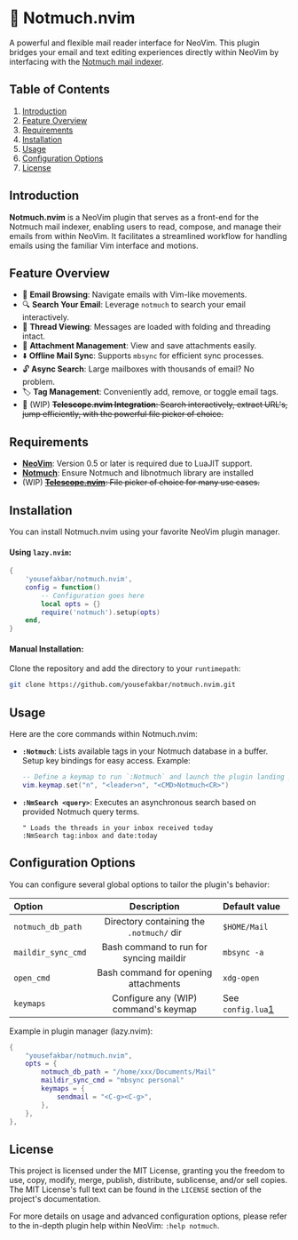 # 📨 Notmuch.nvim

A powerful and flexible mail reader interface for NeoVim. This plugin bridges
your email and text editing experiences directly within NeoVim by interfacing
with the [Notmuch mail indexer](https://notmuchmail.org).

## Table of Contents

1. [Introduction](#introduction)
2. [Feature Overview](#feature-overview)
3. [Requirements](#requirements)
4. [Installation](#installation)
5. [Usage](#usage)
6. [Configuration Options](#configuration-options)
7. [License](#license)

## Introduction

**Notmuch.nvim** is a NeoVim plugin that serves as a front-end for the Notmuch
mail indexer, enabling users to read, compose, and manage their emails from
within NeoVim. It facilitates a streamlined workflow for handling emails using
the familiar Vim interface and motions.

<!--
> [!IMPORTANT]
> This plugin requires NeoVim 0.5 or later to leverage its LuaJIT capabilities.
> You also need to have `telescope.nvim` for this plugin to work.
-->

## Feature Overview

- 📧 **Email Browsing**: Navigate emails with Vim-like movements.
- 🔍 **Search Your Email**: Leverage `notmuch` to search your email interactively.
- 🔗 **Thread Viewing**: Messages are loaded with folding and threading intact.
- 📎 **Attachment Management**: View and save attachments easily.
- ⬇️ **Offline Mail Sync**: Supports `mbsync` for efficient sync processes.
- 🔓 **Async Search**: Large mailboxes with thousands of email? No problem.
- 🏷️ **Tag Management**: Conveniently add, remove, or toggle email tags.
- 🔭 (WIP) ~~**Telescope.nvim Integration**: Search interactively, extract URL's, jump
  efficiently, with the powerful file picker of choice.~~

## Requirements

- **[NeoVim](https://github.com/neovim/neovim)**: Version 0.5 or later is
  required due to LuaJIT support.
- **[Notmuch](https://notmuchmail.org)**: Ensure Notmuch and libnotmuch library
  are installed
- (WIP) ~~**[Telescope.nvim](https://github.com/nvim-telescope/telescope.nvim)**: File
  picker of choice for many use cases.~~

## Installation

You can install Notmuch.nvim using your favorite NeoVim plugin manager.

#### Using `lazy.nvim`:
```lua
{
    'yousefakbar/notmuch.nvim',
    config = function()
        -- Configuration goes here
        local opts = {}
        require('notmuch').setup(opts)
    end,
}
```

#### Manual Installation:
Clone the repository and add the directory to your `runtimepath`:
```bash
git clone https://github.com/yousefakbar/notmuch.nvim.git
```

## Usage

Here are the core commands within Notmuch.nvim:

- **`:Notmuch`**: Lists available tags in your Notmuch database in a buffer.
  Setup key bindings for easy access. Example: 

  ```lua
  -- Define a keymap to run `:Notmuch` and launch the plugin landing page
  vim.keymap.set("n", "<leader>n", "<CMD>Notmuch<CR>")
  ```

- **`:NmSearch <query>`**: Executes an asynchronous search based on provided
  Notmuch query terms.

  ```vim
  " Loads the threads in your inbox received today
  :NmSearch tag:inbox and date:today
  ```

## Configuration Options

You can configure several global options to tailor the plugin's behavior:

| Option             | Description                              | Default value       |
| :----------------- | :--------------------------------------: | :------------       |
| `notmuch_db_path`  | Directory containing the `.notmuch/` dir | `$HOME/Mail`        |
| `maildir_sync_cmd` | Bash command to run for syncing maildir  | `mbsync -a`         |
| `open_cmd`         | Bash command for opening attachments     | `xdg-open`          |
| `keymaps`          | Configure any (WIP) command's keymap     | See `config.lua`[1] |

[1]: https://github.com/yousefakbar/notmuch.nvim/blob/main/lua/notmuch/config.lua

Example in plugin manager (lazy.nvim):

```lua
{
    "yousefakbar/notmuch.nvim",
    opts = {
        notmuch_db_path = "/home/xxx/Documents/Mail"
        maildir_sync_cmd = "mbsync personal"
        keymaps = {
            sendmail = "<C-g><C-g>",
        },
    },
},
```

## License

This project is licensed under the MIT License, granting you the freedom to use,
copy, modify, merge, publish, distribute, sublicense, and/or sell copies. The
MIT License's full text can be found in the `LICENSE` section of the project's
documentation.

For more details on usage and advanced configuration options, please refer to
the in-depth plugin help within NeoVim: `:help notmuch`.
